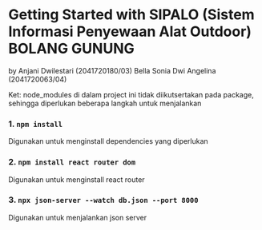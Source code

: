 # Getting Started with SIPALO (Sistem Informasi Penyewaan Alat Outdoor) BOLANG GUNUNG

by
Anjani Dwilestari (2041720180/03)
Bella Sonia Dwi Angelina (2041720063/04)

Ket: node_modules di dalam project ini tidak diikutsertakan pada package, sehingga diperlukan beberapa langkah untuk menjalankan

### 1. `npm install`

Digunakan untuk menginstall dependencies yang diperlukan

### 2. `npm install react router dom`

Digunakan untuk menginstall react router

### 3. `npx json-server --watch db.json --port 8000`

Digunakan untuk menjalankan json server
